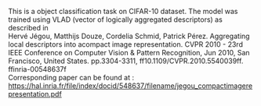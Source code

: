 This is a object classification task on CIFAR-10 dataset. The model was trained using VLAD (vector of logically aggregated descriptors) as described in  
Hervé Jégou, Matthijs Douze, Cordelia Schmid, Patrick Pérez. Aggregating local descriptors into acompact image representation. CVPR 2010 - 23rd IEEE Conference on Computer Vision & Pattern Recognition, Jun 2010, San Francisco, United States. pp.3304-3311, ff10.1109/CVPR.2010.5540039ff.
ffinria-00548637f  
Corresponding paper can be found at :  
https://hal.inria.fr/file/index/docid/548637/filename/jegou_compactimagerepresentation.pdf 
